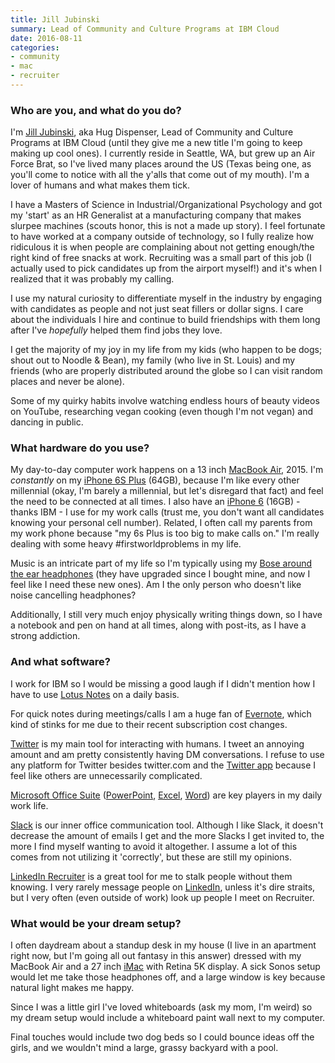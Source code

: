 ```yaml
---
title: Jill Jubinski
summary: Lead of Community and Culture Programs at IBM Cloud
date: 2016-08-11
categories:
- community
- mac
- recruiter
---
```


### Who are you, and what do you do?

I'm [Jill Jubinski](https://twitter.com/jilljubs "Jill's Twitter account."), aka Hug Dispenser, Lead of Community and Culture Programs at IBM Cloud (until they give me a new title I'm going to keep making up cool ones). I currently reside in Seattle, WA, but grew up an Air Force Brat, so I've lived many places around the US (Texas being one, as you'll come to notice with all the y'alls that come out of my mouth). I'm a lover of humans and what makes them tick. 

I have a Masters of Science in Industrial/Organizational Psychology and got my 'start' as an HR Generalist at a manufacturing company that makes slurpee machines (scouts honor, this is not a made up story). I feel fortunate to have worked at a company outside of technology, so I fully realize how ridiculous it is when people are complaining about not getting enough/the right kind of free snacks at work. Recruiting was a small part of this job (I actually used to pick candidates up from the airport myself!) and it's when I realized that it was probably my calling. 

I use my natural curiosity to differentiate myself in the industry by engaging with candidates as people and not just seat fillers or dollar signs. I care about the individuals I hire and continue to build friendships with them long after I've *hopefully* helped them find jobs they love. 

I get the majority of my joy in my life from my kids (who happen to be dogs; shout out to Noodle & Bean), my family (who live in St. Louis) and my friends (who are properly distributed around the globe so I can visit random places and never be alone). 

Some of my quirky habits involve watching endless hours of beauty videos on YouTube, researching vegan cooking (even though I'm not vegan) and dancing in public. 

### What hardware do you use?

My day-to-day computer work happens on a 13 inch [MacBook Air][macbook-air], 2015. I'm *constantly* on my [iPhone 6S Plus][iphone-6s-plus] (64GB), because I'm like every other millennial (okay, I'm barely a millennial, but let's disregard that fact) and feel the need to be connected at all times. I also have an [iPhone 6][iphone-6] (16GB) - thanks IBM - I use for my work calls (trust me, you don't want all candidates knowing your personal cell number). Related, I often call my parents from my work phone because "my 6s Plus is too big to make calls on." I'm really dealing with some heavy #firstworldproblems in my life. 

Music is an intricate part of my life so I'm typically using my [Bose around the ear headphones][soundtrue-headphones-ii] (they have upgraded since I bought mine, and now I feel like I need these new ones). Am I the only person who doesn't like noise cancelling headphones? 

Additionally, I still very much enjoy physically writing things down, so I have a notebook and pen on hand at all times, along with post-its, as I have a strong addiction.

### And what software?

I work for IBM so I would be missing a good laugh if I didn't mention how I have to use [Lotus Notes][lotus-notes] on a daily basis. 

For quick notes during meetings/calls I am a huge fan of [Evernote][], which kind of stinks for me due to their recent subscription cost changes. 

[Twitter][] is my main tool for interacting with humans. I tweet an annoying amount and am pretty consistently having DM conversations. I refuse to use any platform for Twitter besides twitter.com and the [Twitter app][twitter-ios] because I feel like others are unnecessarily complicated.

[Microsoft Office Suite][office] ([PowerPoint][], [Excel][], [Word][]) are key players in my daily work life. 

[Slack][] is our inner office communication tool. Although I like Slack, it doesn't decrease the amount of emails I get and the more Slacks I get invited to, the more I find myself wanting to avoid it altogether. I assume a lot of this comes from not utilizing it 'correctly', but these are still my opinions. 

[LinkedIn Recruiter][linkedin-recruiter-ios] is a great tool for me to stalk people without them knowing. I very rarely message people on [LinkedIn][], unless it's dire straits, but I very often (even outside of work) look up people I meet on Recruiter.

### What would be your dream setup?

I often daydream about a standup desk in my house (I live in an apartment right now, but I'm going all out fantasy in this answer) dressed with my MacBook Air and a 27 inch [iMac][] with Retina 5K display. A sick Sonos setup would let me take those headphones off, and a large window is key because natural light makes me happy.

Since I was a little girl I've loved whiteboards (ask my mom, I'm weird) so my dream setup would include a whiteboard paint wall next to my computer. 

Final touches would include two dog beds so I could bounce ideas off the girls, and we wouldn't mind a large, grassy backyard with a pool.

[evernote]: https://evernote.com/ "Online software for capturing notes."
[excel]: https://www.microsoft.com/en-us/microsoft-365/excel "A spreadsheet application."
[imac]: https://www.apple.com/imac-24/ "An all-in-one computer."
[iphone-6]: https://en.wikipedia.org/wiki/IPhone_6 "A smartphone."
[iphone-6s-plus]: https://en.wikipedia.org/wiki/IPhone_6s_Plus "A large smartphone."
[linkedin-recruiter-ios]: https://apps.apple.com/us/app/linkedin-recruiter/id712437486 "An app for the recruiter platform."
[linkedin]: http://web.archive.org/web/20230524165120/https://www.linkedin.com/ "A business-focused social network."
[lotus-notes]: https://en.wikipedia.org/wiki/IBM_Notes "Integrated email, calendar and IM software."
[macbook-air]: https://www.apple.com/macbook-air/ "A very thin laptop."
[office]: https://www.microsoft.com/en-us/microsoft-365 "An office productivity suite."
[powerpoint]: https://www.microsoft.com/en-us/microsoft-365/powerpoint "Presentation software."
[slack]: https://slack.com/intl/ja-jp/ "A collaboration service."
[soundtrue-headphones-ii]: https://www.bose.com/en_us/products/headphones/sports_headphones.html "Around-the-ear headphones."
[twitter-ios]: https://apps.apple.com/app/twitter/id333903271 "A Twitter client."
[twitter]: http://web.archive.org/web/20230525035323/https://twitter.com/ "An online micro-blogging platform."
[word]: https://www.microsoft.com/en-us/microsoft-365/word "A document editor."
